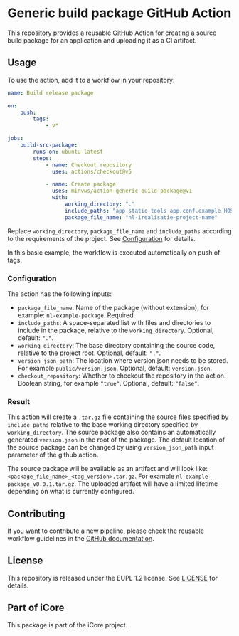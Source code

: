 # Generic build package GitHub Action

This repository provides a reusable GitHub Action for creating a source build package for an application and uploading it as a CI artifact.

## Usage

To use the action, add it to a workflow in your repository:

```yml
name: Build release package

on:
    push:
        tags:
            - v*

jobs:
    build-src-package:
        runs-on: ubuntu-latest
        steps:
            - name: Checkout repository
              uses: actions/checkout@v5

            - name: Create package
              uses: minvws/action-generic-build-package@v1
              with:
                  working_directory: "."
                  include_paths: "app static tools app.conf.example HOSTING_CHANGELOG.md"
                  package_file_name: "nl-irealisatie-project-name"
```

Replace `working_directory`, `package_file_name` and `include_paths` according to the requirements of the project. See [Configuration](#configuration) for details.

In this basic example, the workflow is executed automatically on push of tags.

### Configuration

The action has the following inputs:

- `package_file_name`: Name of the package (without extension), for example: `nl-example-package`. Required.
- `include_paths`: A space-separated list with files and directories to include in the package, relative to the `working_directory`. Optional, default: `"."`.
- `working_directory`: The base directory containing the source code, relative to the project root. Optional, default: `"."`.
- `version_json_path`: The location where version.json needs to be stored. For example `public/version.json`. Optional, default: `version.json`.
- `checkout_repository`: Whether to checkout the repository in the action. Boolean string, for example `"true"`. Optional, default: `"false"`.

### Result

This action will create a `.tar.gz` file containing the source files specified by `include_paths` relative to the base working directory specified by `working_directory`.
The source package also contains an automatically generated `version.json` in the root of the package.
The default location of the source package can be changed by using `version_json_path` input parameter of the github action.

The source package will be available as an artifact and will look like: `<package_file_name>_<tag_version>.tar.gz`. For example `nl-example-package_v0.0.1.tar.gz`.
The uploaded artifact will have a limited lifetime depending on what is currently configured.

## Contributing

If you want to contribute a new pipeline, please check the reusable workflow guidelines in the
[GitHub documentation](https://docs.github.com/en/actions/using-workflows/reusing-workflows#creating-a-reusable-workflow).

## License

This repository is released under the EUPL 1.2 license. See [LICENSE](./LICENSE) for details.

## Part of iCore

This package is part of the iCore project.

